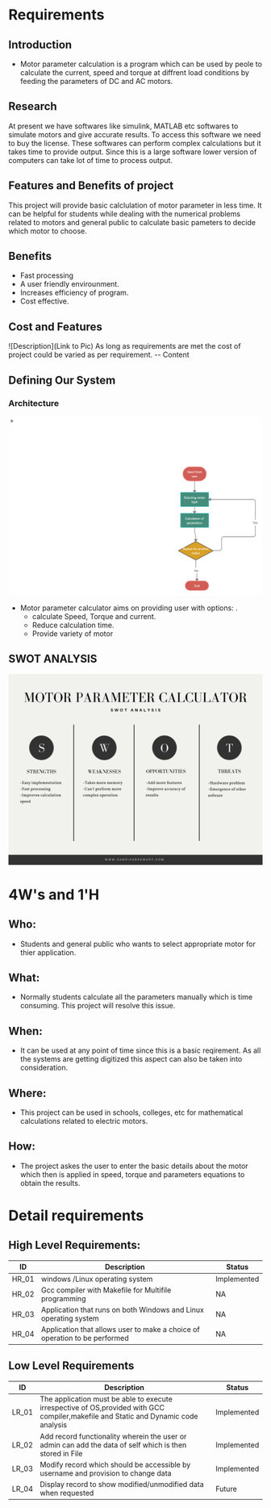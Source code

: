 # Requirements
## Introduction
- Motor parameter calculation is a program which can be used by peole to calculate the current, speed and torque at diffrent load conditions by feeding the parameters of DC and AC motors. 

## Research
At present we have softwares like simulink, MATLAB etc softwares to simulate motors and give accurate results. To access this software we need to buy the license. These softwares can perform complex calculations but it takes time to provide output. Since this is a large software lower version of computers can take lot of time to process output. 

## Features and Benefits of project
This project will provide basic calclulation of motor parameter in less time. It can be helpful for students while dealing with the numerical problems related to motors and general public to calculate basic pameters to decide which motor to choose.

## Benefits
- Fast processing
- A user friendly envirounment.
- Increases efficiency of program.
- Cost effective.

## Cost and Features
![Description](Link to Pic) As long as requirements are met the cost of project could be varied as per requirement.
-- Content 

## Defining Our System
### Architecture
![Architecture](https://github.com/AquilRodrigues/256881/blob/main/1_Requirements/Architecture.png)

- Motor parameter calculator aims on providing user with options: . 
    - calculate Speed, Torque and current.
    - Reduce calculation time.
    - Provide variety of motor
    

## SWOT ANALYSIS
![SWOT-Analysis](https://github.com/AquilRodrigues/256881/blob/main/1_Requirements/Motor%20parameter%20calculator.png)

# 4W&#39;s and 1&#39;H

## Who:
- Students and general public who wants to select appropriate motor for thier application.

## What:
- Normally students calculate all the parameters manually which is time consuming. This project will resolve this issue.

## When:
- It can be used at any point of time since this is a basic reqirement. As all the systems are getting digitized this aspect can also be taken into consideration.

## Where:
- This project can be used in schools, colleges, etc for mathematical calculations related to electric motors.

## How:
- The project askes the user to enter the basic details about the motor which then is applied in speed, torque and parameters equations to obtain the results.

# Detail requirements
## High Level Requirements:

|      ID          |Description                          |Status                         |
|----------------|-------------------------------|-----------------------------|
|HR_01|windows /Linux operating system        |Implemented            |
|HR_02|Gcc compiler with Makefile for Multifile programming|NA|
|HR_03|Application that runs on both Windows and Linux operating system|NA|
|HR_04|Application that allows user to make a choice of operation to be performed |NA|


## Low Level Requirements

|      ID          |Description                          |Status                         |
|----------------|-------------------------------|-----------------------------|
|LR_01|The application must be able to execute irrespective of OS,provided with GCC compiler,makefile and Static and Dynamic code analysis       |Implemented            |
|LR_02|Add record functionality wherein the user or admin can add the data of self which is then stored in File           |Implemented|
|LR_03|Modify record which should be accessible by username and provision to change data   |Implemented|
|LR_04|Display record to show modified/unmodified data when requested|Future|

